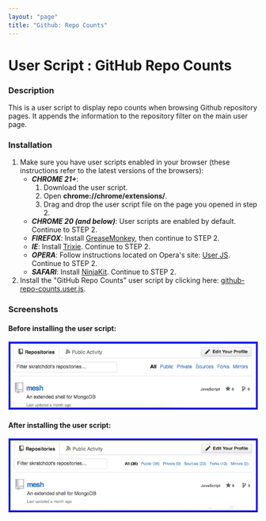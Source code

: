 ```yaml
---
layout: "page"
title: "Github: Repo Counts"
---
```

User Script : GitHub Repo Counts
================================

### Description ###

This is a user script to display repo counts when browsing 
Github repository pages.  It appends the information to the
repository filter on the main user page.


### Installation ###

1. Make sure you have user scripts enabled in your browser (these instructions refer to the latest versions of the browsers):  
    * ***CHROME 21+***:
      1. Download the user script.
      2. Open **chrome://chrome/extensions/**.
      3. Drag and drop the user script file on the page you opened in step 2.
    * ***CHROME 20 (and below)***: User scripts are enabled by default. Continue to STEP 2.
    * ***FIREFOX***: Install [GreaseMonkey](https://addons.mozilla.org/en-US/firefox/addon/greasemonkey/), then continue to STEP 2.
    * ***IE***: Install [Trixie](http://www.bhelpuri.net/Trixie/). Continue to STEP 2.
    * ***OPERA***: Follow instructions located on Opera's site: [User JS](http://www.opera.com/docs/userjs/). Continue to STEP 2.
    * ***SAFARI***: Install [NinjaKit](http://d.hatena.ne.jp/os0x/20100612/1276330696). Continue to STEP 2.
2. Install the "GitHub Repo Counts" user script by clicking here: [github-repo-counts.user.js](https://github.com/skratchdot/github-repo-counts.user.js/raw/master/github-repo-counts.user.js).  

### Screenshots ###

#### Before installing the user script: ####
  
![Screenshot 1](https://github.com/skratchdot/github-repo-counts.user.js/raw/master/images/screen1.gif)
  
#### After installing the user script: ####
  
![Screenshot 2](https://github.com/skratchdot/github-repo-counts.user.js/raw/master/images/screen2.gif)
  
  
